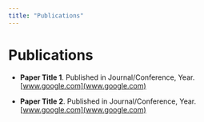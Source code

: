 ```yaml
---
title: "Publications"
---
```


# Publications

- **Paper Title 1**. Published in Journal/Conference, Year.  
  [www.google.com](www.google.com)

- **Paper Title 2**. Published in Journal/Conference, Year.  
  [www.google.com](www.google.com)